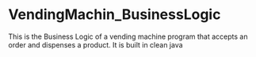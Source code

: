 # VendingMachin_BusinessLogic
This is the Business Logic of a vending machine program that accepts an order and dispenses a product. It is built in clean java
